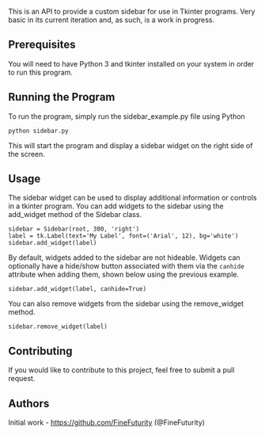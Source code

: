 This is an API to provide a custom sidebar for use in Tkinter programs.  Very basic in its current iteration and, as such, is a work in progress.

## Prerequisites
You will need to have Python 3 and tkinter installed on your system in order to run this program.

## Running the Program
To run the program, simply run the sidebar_example.py file using Python

```
python sidebar.py
```

This will start the program and display a sidebar widget on the right side of the screen.

## Usage
The sidebar widget can be used to display additional information or controls in a tkinter program. You can add widgets to the sidebar using the add_widget method of the Sidebar class.

```
sidebar = Sidebar(root, 300, 'right')
label = tk.Label(text='My Label', font=('Arial', 12), bg='white')
sidebar.add_widget(label)
```

By default, widgets added to the sidebar are not hideable.  Widgets can optionally have a hide/show button associated with them via the `canhide` attribute when adding them, shown below using the previous example. 

```
sidebar.add_widget(label, canhide=True)
```

You can also remove widgets from the sidebar using the remove_widget method.

```
sidebar.remove_widget(label)
```

## Contributing
If you would like to contribute to this project, feel free to submit a pull request.

## Authors
Initial work - https://github.com/FineFuturity (@FineFuturity)


